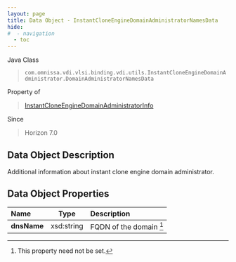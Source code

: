 ```yaml
---
layout: page
title: Data Object - InstantCloneEngineDomainAdministratorNamesData
hide:
#  - navigation
  - toc
---
```






Java Class
> `com.omnissa.vdi.vlsi.binding.vdi.utils.InstantCloneEngineDomainAdministrator.DomainAdministratorNamesData`

Property of
> [InstantCloneEngineDomainAdministratorInfo](vdi.utils.InstantCloneEngineDomainAdministrator.InstantCloneEngineDomainAdministratorInfo.md#field_detail)

Since
> Horizon 7.0


## Data Object Description

Additional information about instant clone engine domain administrator.

## Data Object Properties

 Name | Type | Description
:---|:---:|:---
**dnsName**|  xsd:string|  FQDN of the domain [^1]


 


[^1]: This property need not be set.